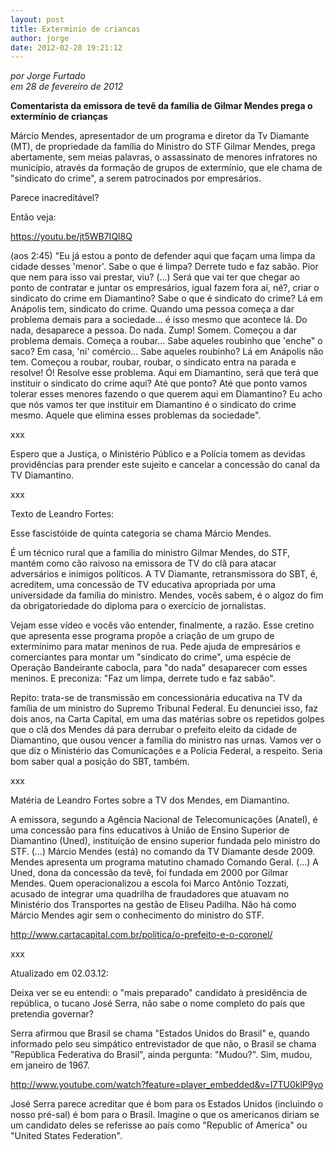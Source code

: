 ```yaml
---
layout: post
title: Exterminio de criancas
author: jorge
date: 2012-02-28 19:21:12
---
```

*por Jorge Furtado*\
*em 28 de fevereiro de 2012*

**Comentarista da emissora de tevê da família de Gilmar Mendes prega o extermínio de crianças**

Márcio Mendes, apresentador de um programa e diretor da Tv Diamante (MT), de propriedade da família do Ministro do STF Gilmar Mendes, prega abertamente, sem meias palavras, o assassinato de menores infratores no município, através da formação de grupos de extermínio, que ele chama de "sindicato do crime", a serem patrocinados por empresários.

Parece inacreditável?

Então veja:

https://youtu.be/jt5WB7IQl8Q

(aos 2:45) "Eu já estou a ponto de defender aqui que façam uma limpa da cidade desses 'menor'. Sabe o que é limpa? Derrete tudo e faz sabão. Pior que nem para isso vai prestar, viu? (...) Será que vai ter que chegar ao ponto de contratar e juntar os empresários, igual fazem fora aí, né?, criar o sindicato do crime em Diamantino? Sabe o que é sindicato do crime? Lá em Anápolis tem, sindicato do crime. Quando uma pessoa começa a dar problema demais para a sociedade... é isso mesmo que acontece lá. Do nada, desaparece a pessoa. Do nada. Zump! Somem. Começou a dar problema demais. Começa a roubar... Sabe aqueles roubinho que 'enche" o saco? Em casa, 'ni' comércio... Sabe aqueles roubinho? Lá em Anápolis não tem. Começou a roubar, roubar, roubar, o sindicato entra na parada e resolve! Ó! Resolve esse problema. Aqui em Diamantino, será que terá que instituir o sindicato do crime aqui? Até que ponto? Até que ponto vamos tolerar esses menores fazendo o que querem aqui em Diamantino? Eu acho que nós vamos ter que instituir em Diamantino é o sindicato do crime mesmo. Aquele que elimina esses problemas da sociedade".

xxx

Espero que a Justiça, o Ministério Público e a Polícia tomem as devidas providências para prender este sujeito e cancelar a concessão do canal da TV Diamantino.

xxx

Texto de Leandro Fortes:

Esse fascistóide de quinta categoria se chama Márcio Mendes.

É um técnico rural que a família do ministro Gilmar Mendes, do STF, mantém como cão raivoso na emissora de TV do clã para atacar adversários e inimigos políticos. A TV Diamante, retransmissora do SBT, é, acreditem, uma concessão de TV educativa apropriada por uma universidade da família do ministro. Mendes, vocês sabem, é o algoz do fim da obrigatoriedade do diploma para o exercício de jornalistas.

Vejam esse vídeo e vocês vão entender, finalmente, a razão. Esse cretino que apresenta esse programa propõe a criação de um grupo de extermínimo para matar meninos de rua. Pede ajuda de empresários e comerciantes para montar um "sindicato do crime", uma espécie de Operação Bandeirante cabocla, para "do nada" desaparecer com esses meninos. E preconiza: "Faz um limpa, derrete tudo e faz sabão".

Repito: trata-se de transmissão em concessionária educativa na TV da família de um ministro do Supremo Tribunal Federal. Eu denunciei isso, faz dois anos, na Carta Capital, em uma das matérias sobre os repetidos golpes que o clã dos Mendes dá para derrubar o prefeito eleito da cidade de Diamantino, que ousou vencer a família do ministro nas urnas. Vamos ver o que diz o Ministério das Comunicações e a Polícia Federal, a respeito. Seria bom saber qual a posição do SBT, também.

xxx

Matéria de Leandro Fortes sobre a TV dos Mendes, em Diamantino.

A emissora, segundo a Agência Nacional de Telecomunicações (Anatel), é uma concessão para fins educativos à União de Ensino Superior de Diamantino (Uned), instituição de ensino superior fundada pelo ministro do STF. (...) Márcio Mendes (está) no comando da TV Diamante desde 2009. Mendes apresenta um programa matutino chamado Comando Geral. (...) A Uned, dona da concessão da tevê, foi fundada em 2000 por Gilmar Mendes. Quem operacionalizou a escola foi Marco Antônio Tozzati, acusado de integrar uma quadrilha de fraudadores que atuavam no Ministério dos Transportes na gestão de Eliseu Padilha. Não há como Márcio Mendes agir sem o conhecimento do ministro do STF.

http://www.cartacapital.com.br/politica/o-prefeito-e-o-coronel/

xxx

Atualizado em 02.03.12:

Deixa ver se eu entendi: o "mais preparado" candidato à presidência de república, o tucano José Serra, não sabe o nome completo do país que pretendia governar?

Serra afirmou que Brasil se chama "Estados Unidos do Brasil" e, quando informado pelo seu simpático entrevistador de que não, o Brasil se chama "República Federativa do Brasil", ainda pergunta: "Mudou?". Sim, mudou, em janeiro de 1967.

http://www.youtube.com/watch?feature=player_embedded&v=I7TU0klP9yo

José Serra parece acreditar que é bom para os Estados Unidos (incluindo o nosso pré-sal) é bom para o Brasil. Imagine o que os americanos diriam se um candidato deles se referisse ao país como "Republic of America" ou "United States Federation".